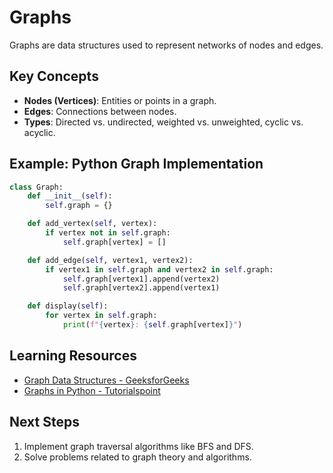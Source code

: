 # Graphs

Graphs are data structures used to represent networks of nodes and edges.

## Key Concepts
- **Nodes (Vertices)**: Entities or points in a graph.
- **Edges**: Connections between nodes.
- **Types**: Directed vs. undirected, weighted vs. unweighted, cyclic vs. acyclic.

## Example: Python Graph Implementation
```python
class Graph:
    def __init__(self):
        self.graph = {}

    def add_vertex(self, vertex):
        if vertex not in self.graph:
            self.graph[vertex] = []

    def add_edge(self, vertex1, vertex2):
        if vertex1 in self.graph and vertex2 in self.graph:
            self.graph[vertex1].append(vertex2)
            self.graph[vertex2].append(vertex1)

    def display(self):
        for vertex in self.graph:
            print(f"{vertex}: {self.graph[vertex]}")
```

## Learning Resources

- [Graph Data Structures - GeeksforGeeks](https://www.geeksforgeeks.org/graph-data-structure-and-algorithms/)
- [Graphs in Python - Tutorialspoint](https://www.tutorialspoint.com/python_data_structure/python_graphs.htm)

## Next Steps

1. Implement graph traversal algorithms like BFS and DFS.
2. Solve problems related to graph theory and algorithms.
